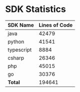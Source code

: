 # SDK Statistics

| SDK Name | Lines of Code |
| -------- | ------------- |
| java | 42479 |
| python | 41541 |
| typescript | 8884 |
| csharp | 26346 |
| php | 45015 |
| go | 30376 |
| **Total** | 194641 |
